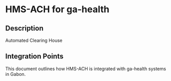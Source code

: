 # HMS-ACH for ga-health

## Description

Automated Clearing House

## Integration Points

This document outlines how HMS-ACH is integrated with ga-health systems in Gabon.
